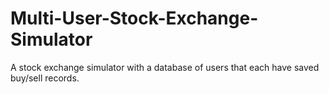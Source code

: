 # Multi-User-Stock-Exchange-Simulator
A stock exchange simulator with a database of users that each have saved buy/sell records.
